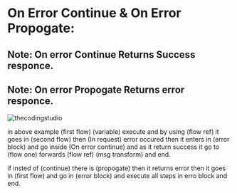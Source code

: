 # On Error Continue & On Error Propogate:
## Note: On error Continue Returns Success responce. 
## Note: On error Propogate Returns error responce.

![thecodingstudio](https://github.com/gauravxlokhande/AllAbout-MuleSoft/assets/119065314/5df05e3f-5f90-497f-8a0d-bdacd03b1be6)

in above example (first flow) (variable) execute and by using (flow ref) it goes in (second flow) then (In request) error occured then it enters in (error block) and go inside (On error continue) and as it return success it go to (flow one) forwards (flow ref) (msg transform) and end.

if insted of (continue) there is (propogate) then it returns error then it goes in (first flow) and go in (error block) and execute all steps in erro block and end.
